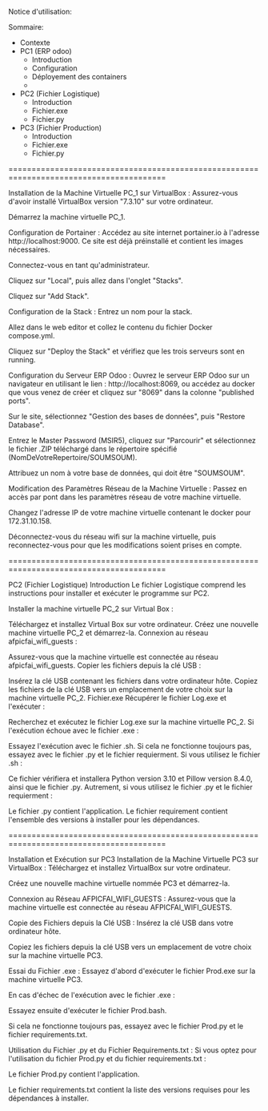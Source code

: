 Notice d'utilisation:

Sommaire:
- Contexte
- PC1 (ERP odoo)
    - Introduction
    - Configuration
    - Déployement des containers
    - 
- PC2 (Fichier Logistique)
    - Introduction
    - Fichier.exe
    - Fichier.py
- PC3 (Fichier Production)
    - Introduction
    - Fichier.exe
    - Fichier.py
 
========================================================================================

Installation de la Machine Virtuelle PC_1 sur VirtualBox :
Assurez-vous d'avoir installé VirtualBox version "7.3.10" sur votre ordinateur.

Démarrez la machine virtuelle PC_1.

Configuration de Portainer :
Accédez au site internet portainer.io à l'adresse http://localhost:9000. Ce site est déjà préinstallé et contient les images nécessaires.

Connectez-vous en tant qu'administrateur.

Cliquez sur "Local", puis allez dans l'onglet "Stacks".

Cliquez sur "Add Stack".

Configuration de la Stack :
Entrez un nom pour la stack.

Allez dans le web editor et collez le contenu du fichier Docker compose.yml.

Cliquez sur "Deploy the Stack" et vérifiez que les trois serveurs sont en running.

Configuration du Serveur ERP Odoo :
Ouvrez le serveur ERP Odoo sur un navigateur en utilisant le lien : http://localhost:8069, ou accédez au docker que vous venez de créer et cliquez sur "8069" dans la colonne "published ports".

Sur le site, sélectionnez "Gestion des bases de données", puis "Restore Database".

Entrez le Master Password (MSIR5), cliquez sur "Parcourir" et sélectionnez le fichier .ZIP téléchargé dans le répertoire spécifié (NomDeVotreRepertoire/SOUMSOUM).

Attribuez un nom à votre base de données, qui doit être "SOUMSOUM".

Modification des Paramètres Réseau de la Machine Virtuelle :
Passez en accès par pont dans les paramètres réseau de votre machine virtuelle.

Changez l'adresse IP de votre machine virtuelle contenant le docker pour 172.31.10.158.

Déconnectez-vous du réseau wifi sur la machine virtuelle, puis reconnectez-vous pour que les modifications soient prises en compte.

========================================================================================
      
PC2 (Fichier Logistique)
Introduction
Le fichier Logistique comprend les instructions pour installer et exécuter le programme sur PC2.

Installer la machine virtuelle PC_2 sur Virtual Box :

Téléchargez et installez Virtual Box sur votre ordinateur.
Créez une nouvelle machine virtuelle PC_2 et démarrez-la.
Connexion au réseau afpicfai_wifi_guests :

Assurez-vous que la machine virtuelle est connectée au réseau afpicfai_wifi_guests.
Copier les fichiers depuis la clé USB :

Insérez la clé USB contenant les fichiers dans votre ordinateur hôte.
Copiez les fichiers de la clé USB vers un emplacement de votre choix sur la machine virtuelle PC_2.
Fichier.exe
Récupérer le fichier Log.exe et l'exécuter :

Recherchez et exécutez le fichier Log.exe sur la machine virtuelle PC_2.
Si l'exécution échoue avec le fichier .exe :

Essayez l'exécution avec le fichier .sh.
Si cela ne fonctionne toujours pas, essayez avec le fichier .py et le fichier requierment.
Si vous utilisez le fichier .sh :

Ce fichier vérifiera et installera Python version 3.10 et Pillow version 8.4.0, ainsi que le fichier .py.
Autrement, si vous utilisez le fichier .py et le fichier requierment :

Le fichier .py contient l'application.
Le fichier requirement contient l'ensemble des versions à installer pour les dépendances.

========================================================================================
   
Installation et Exécution sur PC3
Installation de la Machine Virtuelle PC3 sur VirtualBox :
Téléchargez et installez VirtualBox sur votre ordinateur.

Créez une nouvelle machine virtuelle nommée PC3 et démarrez-la.

Connexion au Réseau AFPICFAI_WIFI_GUESTS :
Assurez-vous que la machine virtuelle est connectée au réseau AFPICFAI_WIFI_GUESTS.

Copie des Fichiers depuis la Clé USB :
Insérez la clé USB dans votre ordinateur hôte.

Copiez les fichiers depuis la clé USB vers un emplacement de votre choix sur la machine virtuelle PC3.

Essai du Fichier .exe :
Essayez d'abord d'exécuter le fichier Prod.exe sur la machine virtuelle PC3.

En cas d'échec de l'exécution avec le fichier .exe :

Essayez ensuite d'exécuter le fichier Prod.bash.

Si cela ne fonctionne toujours pas, essayez avec le fichier Prod.py et le fichier requirements.txt.

Utilisation du Fichier .py et du Fichier Requirements.txt :
Si vous optez pour l'utilisation du fichier Prod.py et du fichier requirements.txt :

Le fichier Prod.py contient l'application.

Le fichier requirements.txt contient la liste des versions requises pour les dépendances à installer.
